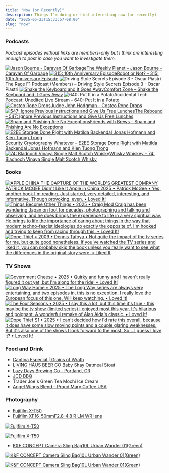 ```yaml
---
title: "Now (or Recently)"
description: Things I'm doing or find interesting now (or recently)
date: "2025-05-23T15:33:57-08:00"
slug: "now"
---
```


### Podcasts

*Podcast episodes without links are members-only but I think are interesting enough to post in case you want to investigate them.*
<div class="podcast-episodes">

[![Jason Bourne - Caravan Of Garbage](../../assets/images/oc_artwork/3737329021142913-087c6cb8-764b-4f59-afc8-d7cf2f5097e2.png)](https://overcast.fm/+1HFLi2x4E)[The Weekly Planet – Jason Bourne - Caravan Of Garbage](https://overcast.fm/+1HFLi2x4E)
[![315: 10th Anniversary Episode](../../assets/images/oc_artwork/327487348347902-66e2ce1f-69fd-425a-a3dd-b760c1cf9090.png)](https://overcast.fm/+Ep2RcRE_4)[Robot or Not? – 315: 10th Anniversary Episode](https://overcast.fm/+Ep2RcRE_4)
![Driving Style Secrets Episode 3 - Oscar Piastri](../../assets/images/oc_artwork/5523677212650004-ea466633-f6b8-415b-8f2b-5d9c65ca10c1.png)The Race F1 Podcast (Members) – Driving Style Secrets Episode 3 - Oscar Piastri
[![Shake the Keyboard and It Goes Away](../../assets/images/oc_artwork/5130548921319904-b376a406-b9ae-46b7-821e-d2a981791b08.png)](https://overcast.fm/+BI6NQH1QeA)[Comfort Zone – Shake the Keyboard and It Goes Away](https://overcast.fm/+BI6NQH1QeA)
![640: Put It in a Potato](../../assets/images/oc_artwork/5585879198389287-d4d623dd-95c6-4dd1-8a55-7c55569de836.png)Accidental Tech Podcast: Unedited Live Stream – 640: Put It in a Potato
[![Costco Rope Drops](../../assets/images/oc_artwork/1698966347106993-60d9efae-a3af-4648-8e39-f665c97bd361.png)](https://overcast.fm/+YJM22ayrE)[Judge John Hodgman – Costco Rope Drops](https://overcast.fm/+YJM22ayrE)
[![547: Ignore Previous Instructions and Give Us Free Lunches](../../assets/images/oc_artwork/245012822735943-387953dc-883b-4741-83fe-0c769f7a23d1.png)](https://overcast.fm/+De1n5DvEc)[The Rebound – 547: Ignore Previous Instructions and Give Us Free Lunches](https://overcast.fm/+De1n5DvEc)
[![Spam and Phishing Are No Exceptions](../../assets/images/oc_artwork/4312414370349717-5353c9eb-3a1c-4988-9699-c72116a38770.png)](https://overcast.fm/+9SHjarQpU)[Friends with Brews – Spam and Phishing Are No Exceptions](https://overcast.fm/+9SHjarQpU)
[![E2EE Storage Done Right with Matilda Backendal Jonas Hofmann and Kien Tuong Trong](../../assets/images/oc_artwork/3505180281436695-259e5690-9a16-411a-86e4-955620111f1d.png)](https://overcast.fm/+xz8WGMehc)[Security Cryptography Whatever – E2EE Storage Done Right with Matilda Backendal Jonas Hofmann and Kien Tuong Trong](https://overcast.fm/+xz8WGMehc)
[![74: Bladnoch Vinaya Single Malt Scotch Whisky](../../assets/images/oc_artwork/5287027254161338-5f65cb63-107e-4040-ade3-c73f91c345d8.png)](https://overcast.fm/+BLIhfVm77o)[Whisky Whiskey – 74: Bladnoch Vinaya Single Malt Scotch Whisky](https://overcast.fm/+BLIhfVm77o)

</div>

### Books

[<span hidden>Apple in China • 2025 • Patrick McGee • Yes, another book I'm reading. Just started, very detailed, interesting, and informative. Though provoking, even. • Loved It!</span>
![APPLE CHINA THE CAPTURE OF THE WORLD'S GREATEST COMPANY PATRICK MCGEE Didn't Like It Apple in China 2025 • Patrick McGee • Yes, another book I'm reading. Just started, very detailed, interesting, and informative. Though provoking, even. • Loved It!](../../assets/images/posts/PngImage4E66B0E7360-review-453b70ef-bc9d-4c44-b396-2661a9985c76.png)](/images/posts/PngImage4E66B0E7360-review-453b70ef-bc9d-4c44-b396-2661a9985c76.jpg)
[<span hidden>Things Become Other Things • 2025 • Craig Mod Craig has been wandering Japan on foot for decades, photographing and talking and observing, and he does brings the experience to life in a very spiritual way. He brings to life the importance of caring about things in the way that modern techno-fascist ideologies do exactly the opposite of. I'm hooked and trying to keep from racing through this. • Loved It!</span>
![Things Become Other Things • 2025 • Craig Mod Craig has been wandering Japan on foot for decades, photographing and talking and observing, and he does brings the experience to life in a very spiritual way. He brings to life the importance of caring about things in the way that modern techno-fascist ideologies do exactly the opposite of. I'm hooked and trying to keep from racing through this. • Loved It!](../../assets/images/posts/PngImage448EBd8A8B0-review-f01235a8-8438-4a0b-9367-e774289563b4.png)](/images/posts/PngImage448EBd8A8B0-review-f01235a8-8438-4a0b-9367-e774289563b4.jpg)
[<span hidden>Dope Thief • 2009 • Dennis Tafoya • Not quite the impact of the tv series for me, but quite good nonetheless. If you've watched the TV series and liked it, you can probably skip the book unless you really want to see what the differences in the original story were. • Liked It</span>
![Dope Thief • 2009 • Dennis Tafoya • Not quite the impact of the tv series for me, but quite good nonetheless. If you've watched the TV series and liked it, you can probably skip the book unless you really want to see what the differences in the original story were. • Liked It](../../assets/images/posts/PngImage46E8Bc34D10-review-522d036e-737a-4984-b24e-5e2f3f730b24.png)](/images/posts/PngImage46E8Bc34D10-review-522d036e-737a-4984-b24e-5e2f3f730b24.jpg)

### TV Shows

[<span hidden>Government Cheese • 2025 • Quirky and funny and I haven't really figured it out yet, but I'm along for the ride! • Loved It!</span>
![Government Cheese • 2025 • Quirky and funny and I haven't really figured it out yet, but I'm along for the ride! • Loved It!](../../assets/images/posts/PngImage4518932DAd0-review-b31a20ad-4155-48fd-8752-5f57ee733a28.png)](/images/posts/PngImage4518932DAd0-review-b31a20ad-4155-48fd-8752-5f57ee733a28.jpg)
[<span hidden>Long Way Home • 2025 • The Long Way series are always very entertaining, and two episodes in, this is no exception. I really love the European focus of this one. Will keep watching. • Loved It!</span>
![Long Way Home • 2025 • The Long Way series are always very entertaining, and two episodes in, this is no exception. I really love the European focus of this one. Will keep watching. • Loved It!](../../assets/images/posts/PngImage45C88D92520-review-176fb98d-e50d-4881-964a-f0cb2542add3.png)](/images/posts/PngImage45C88D92520-review-176fb98d-e50d-4881-964a-f0cb2542add3.jpg)
[<span hidden>The Four Seasons • 2025 • I say this a lot, but this time it's true - this may be the tv show (limited series) I enjoyed most this year. It's hilarious and poignant. A wonderful remake of Alan Alda's classic. • Loved It!</span>
![The Four Seasons • 2025 • I say this a lot, but this time it's true - this may be the tv show (limited series) I enjoyed most this year. It's hilarious and poignant. A wonderful remake of Alan Alda's classic. • Loved It!](../../assets/images/posts/PngImage4AdaA81BB80-review-bd8dd383-666c-455d-924d-c68ef4d41912.png)](/images/posts/PngImage4AdaA81BB80-review-bd8dd383-666c-455d-924d-c68ef4d41912.jpg)
[<span hidden>Dope Thief S1 • 2025 • I can't decided how l'd rate this overall, because it does have some slow moving points and a couple glaring weaknesses. But it's also one of the shows I look forward to the most. So... I guess I love it? • Loved It!</span>
![Dope Thief S1 • 2025 • I can't decided how l'd rate this overall, because it does have some slow moving points and a couple glaring weaknesses. But it's also one of the shows I look forward to the most. So... I guess I love it? • Loved It!](../../assets/images/posts/PngImage46C597C18A0-review-3be13a87-0e74-4863-ac6b-4ef5137449f6.png)](/images/posts/PngImage46C597C18A0-review-3be13a87-0e74-4863-ac6b-4ef5137449f6.jpg)

### Food and Drink

- [Cantina Especial | Grains of Wrath](https://gowbeer.com/beer/cantina-especial/)
- [LIVING HÄUS BEER CO](https://www.livinghausbeer.com/) Baby Shay Oatmeal Stout
- [Lazy Days Brewing Co - Portland, OR](https://lazydaysbrewing.com/)
- [JCD BBQ](https://www.jcdbbq.com/)
- Trader Joe's Green Tea Mochi Ice Cream
- [Angel Wings Blend – Proud Mary Coffee USA](https://proudmarycoffee.com/collections/all-coffee/products/angel-wings)

### Photography

- [Fujifilm X-T50](https://www.fujifilm-x.com/en-us/products/cameras/x-t50/)
- [Fujifilm XF16-50mmF2.8-4.8 R LM WR lens](https://www.fujifilm-x.com/global/products/lenses/xf16-50mmf28-48-r-lm-wr/)

[![Fujifilm X-T50](../../assets/images/posts/FujiTX50-2-4857DC40-E205-44B9-852D-A9F4CE0B3468.png)](/images/posts/FujiTX50-2-4857DC40-E205-44B9-852D-A9F4CE0B3468.jpg)  

[![Fujifilm X-T50](../../assets/images/posts/FujiTX50-4857DC40-E205-44B9-852D-A9F4CE0B3468.png)](/images/posts/FujiTX50-4857DC40-E205-44B9-852D-A9F4CE0B3468.jpg)  

- [K&F CONCEPT Camera Sling Bag10L Urban Wander 01(Green)](https://www.kfconcept.com/KF13.157V2-camera-sling-bag10l-urban-wander-01-green-)

[![K&F CONCEPT Camera Sling Bag10L Urban Wander 01(Green)](../../assets/images/posts/KFUrbanWander-E19E154C-38C8-4402-802E-D6AD1F4FE955.png)](/images/posts/KFUrbanWander-E19E154C-38C8-4402-802E-D6AD1F4FE955.jpg)  

[![K&F CONCEPT Camera Sling Bag10L Urban Wander 01(Green)](../../assets/images/posts/UrbanWander-E19E154C-38C8-4402-802E-D6AD1F4FE955.png)](/images/posts/UrbanWander-E19E154C-38C8-4402-802E-D6AD1F4FE955.jpg)  
